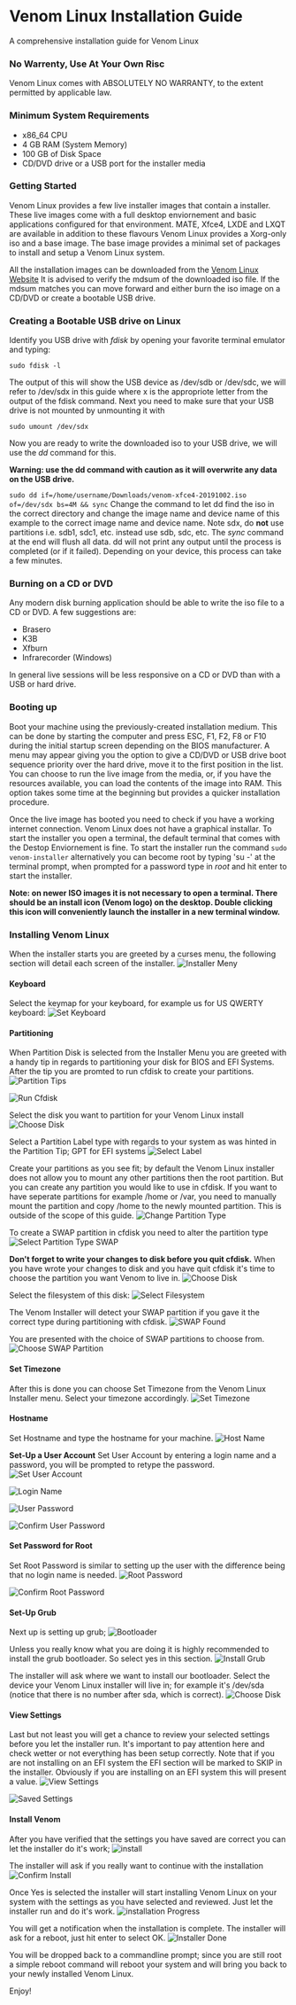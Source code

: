 # Venom Linux Installation Guide
A comprehensive installation guide for Venom Linux

### No Warrenty, Use At Your Own Risc
Venom Linux comes with ABSOLUTELY NO WARRANTY, to the extent
permitted by applicable law.

### Minimum System Requirements
- x86_64 CPU
- 4 GB RAM (System Memory)
- 100 GB of Disk Space
- CD/DVD drive or a USB port for the installer media

### Getting Started
Venom Linux provides a few live installer images that contain a installer.
These live images come with a full desktop enviornement and basic applications configured for that environment.
MATE, Xfce4, LXDE and LXQT are available in addition to these flavours Venom Linux provides a Xorg-only iso and a base image.
The base image provides a minimal set of packages to install and setup a Venom Linux system.

All the installation images can be downloaded from the [Venom Linux Website](http://venomlinux.org/download.html)
It is advised to verify the mdsum of the downloaded iso file.
If the mdsum matches you can move forward and either burn the iso image on a CD/DVD or create a bootable USB drive.

### Creating a Bootable USB drive on Linux
Identify you USB drive with *fdisk* by opening your favorite terminal emulator and typing:

`sudo fdisk -l`

The output of this will show the USB device as /dev/sdb or /dev/sdc, we will refer to /dev/sdx in this guide where x is the appropriote letter from the output of the fdisk command.
Next you need to make sure that your USB drive is not mounted by unmounting it with

`sudo umount /dev/sdx`

Now you are ready to write the downloaded iso to your USB drive, we will use the *dd* command for this.

**Warning: use the dd command with caution as it will overwrite any data on the USB drive.**

`sudo dd if=/home/username/Downloads/venom-xfce4-20191002.iso of=/dev/sdx bs=4M && sync`
Change the command to let dd find the iso in the correct directory and change the image name and device name of this example to the correct image name and device name. Note sdx, do **not** use partitions i.e. sdb1, sdc1, etc. instead use sdb, sdc, etc. The *sync* command at the end will flush all data.
dd will not print any output until the process is completed (or if it failed). 
Depending on your device, this process can take a few minutes.

### Burning on a CD or DVD

Any modern disk burning application should be able to write the iso file to a CD or DVD.
A few suggestions are:
- Brasero
- K3B
- Xfburn
- Infrarecorder (Windows)

In general live sessions will be less responsive on a CD or DVD than with a USB or hard drive.

### Booting up

Boot your machine using the previously-created installation medium. This can be done by starting the computer and press ESC, F1, F2, F8 or F10 during the initial startup screen depending on the BIOS manufacturer. A menu may appear giving you the option to give a CD/DVD or USB drive boot sequence priority over the hard drive, move it to the first position in the list. You can choose to run the live image from the media, or, if you have the resources available, you can load the contents of the image into RAM. This option takes some time at the beginning but provides a quicker installation procedure.

Once the live image has booted you need to check if you have a working internet connection.
Venom Linux does not have a graphical installar. To start the installer you open a terminal, the default terminal that comes with the Destop Enviornement is fine. To start the installer run the command `sudo venom-installer` alternatively you can become root by typing 'su -' at the terminal prompt, when prompted for a password type in *root* and hit enter to start the installer.

**Note: on newer ISO images it is not necessary to open a terminal. There should be an install icon (Venom logo) on the desktop. Double clicking this icon will conveniently launch the installer in a new terminal window.**

### Installing Venom Linux

When the installer starts you are greeted by a curses menu, the following section will detail each screen of the installer.
![Installer Meny](https://github.com/TenOfEleven/venomlinux-installation-guide/blob/master/05%20-%20Installer%20Menu.png)

#### Keyboard
Select the keymap for your keyboard, for example us for US QWERTY keyboard:
![Set Keyboard](https://github.com/TenOfEleven/venomlinux-installation-guide/blob/master/06%20-%20Set%20Keyboard.png) 

#### Partitioning
When Partition Disk is selected from the Installer Menu you are greeted with a handy tip in regards to partitioning your disk for BIOS and EFI Systems. After the tip you are promted to run cfdisk to create your partitions.
![Partition Tips](https://github.com/TenOfEleven/venomlinux-installation-guide/blob/master/08%20-%20Partition%20Tips.png)

![Run Cfdisk](https://github.com/TenOfEleven/venomlinux-installation-guide/blob/master/09%20-%20Run%20cfdisk.png)

Select the disk you want to partition for your Venom Linux install
![Choose Disk](https://github.com/TenOfEleven/venomlinux-installation-guide/blob/master/10%20-%20Choose%20Disk.png)

Select a Partition Label type with regards to your system as was hinted in the Partition Tip; GPT for EFI systems
![Select Label](https://github.com/TenOfEleven/venomlinux-installation-guide/blob/master/11%20-%20Select%20Label%20Type.png)

Create your partitions as you see fit; by default the Venom Linux installer does not allow you to mount any other partitions then the root partition. But you can create any partition you would like to use in cfdisk. If you want to have seperate partitions for example /home or /var, you need to manually mount the partition and copy /home to the newly mounted partition.
This is outside of the scope of this guide.
![Change Partition Type](https://github.com/TenOfEleven/venomlinux-installation-guide/blob/master/13%20-%20Change%20Partition%20Type%20for%20swap.png)

To create a SWAP partition in cfdisk you need to alter the partition type
![Select Partition Type SWAP](https://github.com/TenOfEleven/venomlinux-installation-guide/blob/master/14%20-%20Select%20Partition%20Type%20for%20swap.png)

**Don't forget to write your changes to disk before you quit cfdisk.**
When you have wrote your changes to disk and you have quit cfdisk it's time to choose the partition you want Venom to live in.
![Choose Disk](https://github.com/TenOfEleven/venomlinux-installation-guide/blob/master/16%20-%20Choose%20Partition.png)

Select the filesystem of this disk:
![Select Filesystem](https://github.com/TenOfEleven/venomlinux-installation-guide/blob/master/17%20-%20Select%20Filesystem.png)

The Venom Installer will detect your SWAP partition if you gave it the correct type during partitioning with cfdisk.
![SWAP Found](https://github.com/TenOfEleven/venomlinux-installation-guide/blob/master/18%20-%20swap%20Partition%20Found.png)

You are presented with the choice of SWAP partitions to choose from.
![Choose SWAP Partition](https://github.com/TenOfEleven/venomlinux-installation-guide/blob/master/19%20-%20Choose%20swap%20Partition.png)

#### Set Timezone
After this is done you can choose Set Timezone from the Venom Linux Installer menu.
Select your timezone accordingly.
![Set Timezone](https://github.com/TenOfEleven/venomlinux-installation-guide/blob/master/21%20-%20Select%20Timezone.png)

#### Hostname
Set Hostname and type the hostname for your machine.
![Host Name](https://github.com/TenOfEleven/venomlinux-installation-guide/blob/master/23%20-%20Enter%20Hostname.png)

**Set-Up a User Account**
Set User Account by entering a login name and a password, you will be prompted to retype the password.
![Set User Account](https://github.com/TenOfEleven/venomlinux-installation-guide/blob/master/24%20-%20Set%20User%20Account.png)

![Login Name](https://github.com/TenOfEleven/venomlinux-installation-guide/blob/master/25%20-%20Enter%20Login%20Name.png)

![User Password](https://github.com/TenOfEleven/venomlinux-installation-guide/blob/master/26%20-%20Enter%20User%20Password.png)

![Confirm User Password](https://github.com/TenOfEleven/venomlinux-installation-guide/blob/master/27%20-%20Confirm%20User%20Password.png)

#### Set Password for Root
Set Root Password is similar to setting up the user with the difference being that no login name is needed.
![Root Password](https://github.com/TenOfEleven/venomlinux-installation-guide/blob/master/29%20-%20Enter%20Root%20Password.png)

![Confirm Root Password](https://github.com/TenOfEleven/venomlinux-installation-guide/blob/master/30%20-%20Confirm%20Root%20Password.png)

#### Set-Up Grub
Next up is setting up grub; 
![Bootloader](https://github.com/TenOfEleven/venomlinux-installation-guide/blob/master/31%20-%20Bootloader.png)

Unless you really know what you are doing it is highly recommended to install the grub bootloader.
So select yes in this section.
![Install Grub](https://github.com/TenOfEleven/venomlinux-installation-guide/blob/master/32%20-%20Install%20Bootloader.png)

The installer will ask where we want to install our bootloader.
Select the device your Venom Linux installer will live in; for example it's /dev/sda (notice that there is no number after sda, which is correct).
![Choose Disk](https://github.com/TenOfEleven/venomlinux-installation-guide/blob/master/33%20-%20Choose%20Disk%20for%20Bootloader.png)

#### View Settings
Last but not least you will get a chance to review your selected settings before you let the installer run.
It's important to pay attention here and check wetter or not everything has been setup correctly.
Note that if you are not installing on an EFI system the EFI section will be marked to SKIP in the installer.
Obviously if you are installing on an EFI system this will present a value.
![View Settings](https://github.com/TenOfEleven/venomlinux-installation-guide/blob/master/34%20-%20View%20Saved%20Settings.png)

![Saved Settings](https://github.com/TenOfEleven/venomlinux-installation-guide/blob/master/35%20-%20Saved%20Settings.png)

#### Install Venom
After you have verified that the settings you have saved are correct you can let the installer do it's work;
![install](https://github.com/TenOfEleven/venomlinux-installation-guide/blob/master/36%20-%20Install.png)

The installer will ask if you really want to continue with the installation
![Confirm Install](https://github.com/TenOfEleven/venomlinux-installation-guide/blob/master/37%20-%20Continue%20with%20Installation.png)

Once Yes is selected the installer will start installing Venom Linux on your system with the settings as you have selected and reviewed. Just let the installer run and do it's work.
![installation Progress](https://github.com/TenOfEleven/venomlinux-installation-guide/blob/master/38%20-%20Installation%20in%20Process.png)

You will get a notification when the installation is complete.
The installer will ask for a reboot, just hit enter to select OK.
![Installer Done](https://github.com/TenOfEleven/venomlinux-installation-guide/blob/master/39%20-%20installation%20Done.png)

You will be dropped back to a commandline prompt; since you are still root a simple reboot command will reboot your system and will bring you back to your newly installed Venom Linux.

Enjoy!
